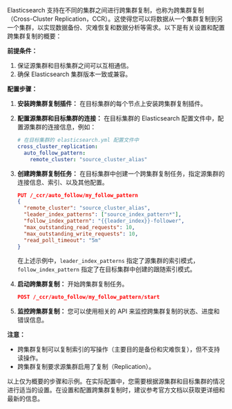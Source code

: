 Elasticsearch 支持在不同的集群之间进行跨集群复制，也称为跨集群复制（Cross-Cluster Replication，CCR）。这使得您可以将数据从一个集群复制到另一个集群，以实现数据备份、灾难恢复和数据分析等需求。以下是有关设置和配置跨集群复制的概要：

**前提条件：**
1. 保证源集群和目标集群之间可以互相通信。
2. 确保 Elasticsearch 集群版本一致或兼容。

**配置步骤：**

1. **安装跨集群复制插件：** 在目标集群的每个节点上安装跨集群复制插件。

2. **配置源集群和目标集群的连接：** 在目标集群的 Elasticsearch 配置文件中，配置源集群的连接信息，例如：

   ```yaml
   # 在目标集群的 elasticsearch.yml 配置文件中
   cross_cluster_replication:
     auto_follow_pattern:
       remote_cluster: "source_cluster_alias"
   ```

3. **创建跨集群复制任务：** 在目标集群中创建一个跨集群复制任务，指定源集群的连接信息、索引、以及其他配置。

   ```json
   PUT /_ccr/auto_follow/my_follow_pattern
   {
     "remote_cluster": "source_cluster_alias",
     "leader_index_patterns": ["source_index_pattern*"],
     "follow_index_pattern": "{{leader_index}}-follower",
     "max_outstanding_read_requests": 10,
     "max_outstanding_write_requests": 10,
     "read_poll_timeout": "5m"
   }
   ```

   在上述示例中，`leader_index_patterns` 指定了源集群的索引模式，`follow_index_pattern` 指定了在目标集群中创建的跟随索引模式。

4. **启动跨集群复制：** 开始跨集群复制任务。

   ```json
   POST /_ccr/auto_follow/my_follow_pattern/start
   ```

5. **监控跨集群复制：** 您可以使用相关的 API 来监控跨集群复制的状态、进度和错误信息。

**注意：**
- 跨集群复制可以复制索引的写操作（主要目的是备份和灾难恢复），但不支持读操作。
- 跨集群复制要求源集群启用了复制（Replication）。

以上仅为概要的步骤和示例。在实际配置中，您需要根据源集群和目标集群的情况进行适当的设置。在设置和配置跨集群复制时，建议参考官方文档以获取更详细和最新的信息。